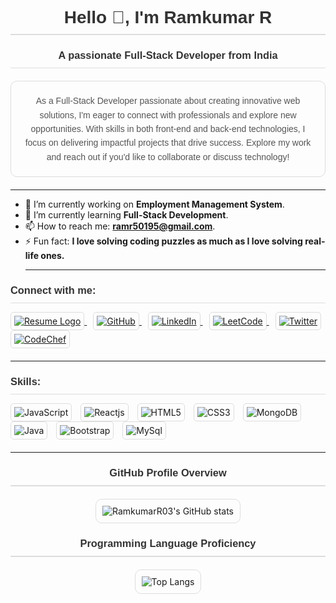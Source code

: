 <h1 align="center" style="font-family: Arial, sans-serif; color: #333; margin-bottom: 20px; border-bottom: 2px solid #ddd; padding-bottom: 10px;">Hello 👋, I'm Ramkumar R</h1>

<h3 align="center" style="font-family: Arial, sans-serif; color: #333; margin-bottom: 20px; border-bottom: 1px solid #ddd; padding-bottom: 10px;">A passionate Full-Stack Developer from India</h3>

<p align="center" style="font-family: Verdana, sans-serif; color: #555; line-height: 1.6; margin-bottom: 20px; border: 1px solid #ddd; padding: 20px; border-radius: 10px;">
  As a Full-Stack Developer passionate about creating innovative web solutions, I'm eager to connect with professionals and explore new opportunities. With skills in both front-end and back-end technologies, I focus on delivering impactful projects that drive success. Explore my work and reach out if you'd like to collaborate or discuss technology!
</p><hr></hr>

- 🔭 I’m currently working on **Employment Management System**.
- 🌱 I’m currently learning **Full-Stack Development**.
- 📫 How to reach me: **[ramr50195@gmail.com](mailto:ramr50195@gmail.com)**.
- ⚡ Fun fact: **I love solving coding puzzles as much as I love solving real-life ones.**
  <hr></hr>

<h3 align="left" style="font-family: Arial, sans-serif; color: #333; margin-bottom: 10px; border-bottom: 1px solid #ddd; padding-bottom: 10px;">Connect with me:</h3>

<p align="left" style="margin-bottom: 20px;">
  <a href="https://drive.google.com/file/d/1gooEfgoo4rePotpgZC5AZ72ghcmI8f_V/view?usp=drivesdk" target="_blank" style="margin-right: 10px;">
    <img src="https://img.shields.io/badge/Resume-4C8BF5?style=for-the-badge&logo=resume&background-color=red&logoColor=white" alt="Resume Logo" style="border: 1px solid #ddd; padding: 5px; border-radius: 5px;"/>
  </a>
  <a href="https://github.com/RamkumarR03" target="_blank" style="margin-right: 10px;">
    <img src="https://img.shields.io/badge/GitHub-181717?style=for-the-badge&logo=github&logoColor=white" alt="GitHub" style="border: 1px solid #ddd; padding: 5px; border-radius: 5px;"/>
  </a>
  <a href="https://www.linkedin.com/in/ramkumar-r-865336250/" target="_blank" style="margin-right: 10px;">
    <img src="https://img.shields.io/badge/LinkedIn-0A66C2?style=for-the-badge&logo=linkedin&logoColor=white" alt="LinkedIn" style="border: 1px solid #ddd; padding: 5px; border-radius: 5px;"/>
  </a>
  <a href="https://leetcode.com/u/Ramkumar03/" target="_blank" style="margin-right: 10px;">
    <img src="https://img.shields.io/badge/LeetCode-F7DF1E?style=for-the-badge&logo=leetcode&logoColor=black" alt="LeetCode" style="border: 1px solid #ddd; padding: 5px; border-radius: 5px;"/>
  </a>
  <a href="https://twitter.com/ramkumar_r" target="_blank" style="margin-right: 10px;">
    <img src="https://img.shields.io/badge/Twitter-1DA1F2?style=for-the-badge&logo=twitter&logoColor=white" alt="Twitter" style="border: 1px solid #ddd; padding: 5px; border-radius: 5px;"/>
  </a>
  <a href="https://www.codechef.com/users/your_codechef_username" target="_blank">
    <img src="https://img.shields.io/badge/CodeChef-CC0000?style=for-the-badge&logo=codechef&logoColor=white" alt="CodeChef" style="border: 1px solid #ddd; padding: 5px; border-radius: 5px;"/>
  </a>
</p>
<hr></hr>

<h3 align="left" style="font-family: Arial, sans-serif; color: #333; margin-bottom: 10px; border-bottom: 1px solid #ddd; padding-bottom: 10px;">Skills:</h3>

<p align="left" style="margin-bottom: 20px;">
  <img src="https://img.shields.io/badge/JavaScript-F7DF1E?style=for-the-badge&logo=javascript&logoColor=black" alt="JavaScript" style="margin-right: 10px; border: 1px solid #ddd; padding: 5px; border-radius: 5px;"/>
  <img src="https://img.shields.io/badge/React-61DAFB?style=for-the-badge&logo=react&logoColor=black" alt="Reactjs" style="margin-right: 10px; border: 1px solid #ddd; padding: 5px; border-radius: 5px;"/>
  <img src="https://img.shields.io/badge/HTML5-E34F26?style=for-the-badge&logo=html5&logoColor=white" alt="HTML5" style="margin-right: 10px; border: 1px solid #ddd; padding: 5px; border-radius: 5px;"/>
  <img src="https://img.shields.io/badge/CSS3-1572B6?style=for-the-badge&logo=css3&logoColor=white" alt="CSS3" style="margin-right: 10px; border: 1px solid #ddd; padding: 5px; border-radius: 5px;"/>
  <img src="https://img.shields.io/badge/MongoDB-47A248?style=for-the-badge&logo=mongodb&logoColor=white" alt="MongoDB" style="margin-right: 10px; border: 1px solid #ddd; padding: 5px; border-radius: 5px;"/>
  <img src="https://img.shields.io/badge/Java-007396?style=for-the-badge&logo=java&logoColor=white" alt="Java" style="margin-right: 10px; border: 1px solid #ddd; padding: 5px; border-radius: 5px;"/>
  <img src="https://img.shields.io/badge/Bootstrap-7952B3?style=for-the-badge&logo=bootstrap&logoColor=white" alt="Bootstrap" style="margin-right: 10px; border: 1px solid #ddd; padding: 5px; border-radius: 5px;"/>
  <img src="https://img.shields.io/badge/MySQL-4479A1?style=for-the-badge&logo=mysql&logoColor=white" alt="MySql" style="margin-right: 10px; border: 1px solid #ddd; padding: 5px; border-radius: 5px;"/>
</p>
<hr></hr>

<h3 align="center" style="font-family: Arial, sans-serif; color: #333; margin-bottom: 20px; border-bottom: 2px solid #ddd; padding-bottom: 10px;">GitHub Profile Overview</h3>

<p align="center" style="margin-bottom: 20px;">
  <img src="https://github-readme-stats.vercel.app/api?username=RamkumarR03&show_icons=true&hide_title=true&count_private=true&theme=dark" alt="RamkumarR03's GitHub stats" style="border: 1px solid #ddd; padding: 10px; border-radius: 10px;"/>
</p>

<h3 align="center" style="font-family: Arial, sans-serif; color: #333; margin-bottom: 20px; border-bottom: 2px solid #ddd; padding-bottom: 10px;">Programming Language Proficiency</h3>

<p align="center" style="margin-bottom: 20px;">
  <img src="https://github-readme-stats.vercel.app/api/top-langs/?username=RamkumarR03&layout=compact&theme=dark" alt="Top Langs" style="border: 1px solid #ddd; padding: 10px; border-radius: 10px;"/>
</p>
